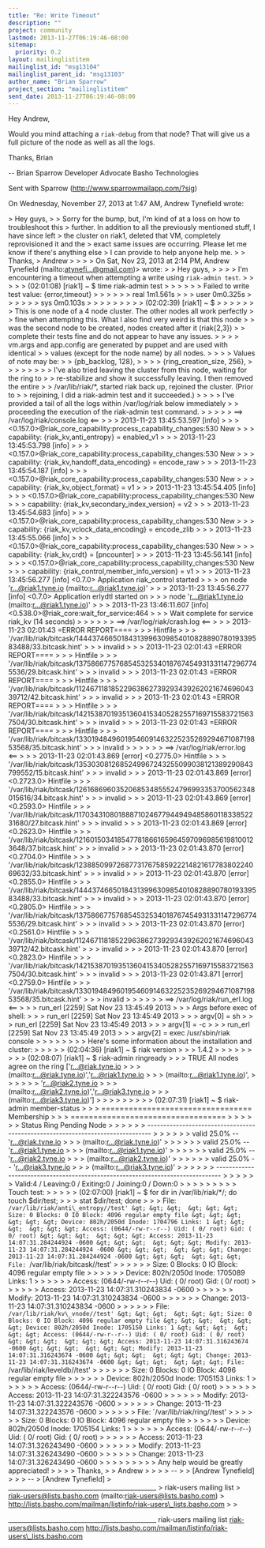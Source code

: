 ```yaml
---
title: "Re: Write Timeout"
description: ""
project: community
lastmod: 2013-11-27T06:19:46-08:00
sitemap:
  priority: 0.2
layout: mailinglistitem
mailinglist_id: "msg13104"
mailinglist_parent_id: "msg13103"
author_name: "Brian Sparrow"
project_section: "mailinglistitem"
sent_date: 2013-11-27T06:19:46-08:00
---
```



Hey Andrew, 

Would you mind attaching a `riak-debug` from that node? That will give us a 
full picture of the node as well as all the logs.

Thanks,
Brian

-- 
Brian Sparrow
Developer Advocate
Basho Technologies

Sent with Sparrow (http://www.sparrowmailapp.com/?sig)


On Wednesday, November 27, 2013 at 1:47 AM, Andrew Tynefield wrote:

&gt; Hey guys,
&gt; 
&gt; Sorry for the bump, but, I'm kind of at a loss on how to troubleshoot this 
&gt; further. In addition to all the previously mentioned stuff, I have since left 
&gt; the cluster on riak1, deleted that VM, completely reprovisioned it and the 
&gt; exact same issues are occurring. Please let me know if there's anything else 
&gt; I can provide to help anyone help me. 
&gt; 
&gt; Thanks,
&gt; Andrew
&gt; 
&gt; 
&gt; 
&gt; On Sat, Nov 23, 2013 at 2:14 PM, Andrew Tynefield  (mailto:atynefi...@gmail.com)&gt; wrote:
&gt; &gt; Hey guys,
&gt; &gt; 
&gt; &gt; I'm encountering a timeout when attempting a write using `riak-admin test`. 
&gt; &gt; 
&gt; &gt; &gt; (02:01:08) [riak1] ~ $ time riak-admin test
&gt; &gt; &gt; 
&gt; &gt; &gt; Failed to write test value: {error,timeout}
&gt; &gt; &gt; 
&gt; &gt; &gt; real 1m1.561s 
&gt; &gt; &gt; user 0m0.325s
&gt; &gt; &gt; 
&gt; &gt; &gt; sys 0m0.103s
&gt; &gt; &gt; 
&gt; &gt; &gt; 
&gt; &gt; &gt; (02:02:39) [riak1] ~ $
&gt; &gt; &gt; 
&gt; &gt; 
&gt; &gt; This is one node of a 4 node cluster. The other nodes all work perfectly 
&gt; &gt; fine when attempting this. What I also find very weird is that this node 
&gt; &gt; was the second node to be created, nodes created after it (riak{2,3}) 
&gt; &gt; complete their tests fine and do not appear to have any issues. 
&gt; &gt; 
&gt; &gt; vm.args and app.config are generated by puppet and are used with identical 
&gt; &gt; values (except for the node name) by all nodes.
&gt; &gt; 
&gt; &gt; Values of note may be:
&gt; &gt; {pb\_backlog, 128},
&gt; &gt; 
&gt; &gt; {ring\_creation\_size, 256},
&gt; &gt; 
&gt; &gt; 
&gt; &gt; 
&gt; &gt; I've also tried leaving the cluster from this node, waiting for the ring to 
&gt; &gt; re-stabilize and show it successfully leaving. I then removed the entire 
&gt; &gt; /var/lib/riak/\*, started riak back up, rejoined the cluster. (Prior to 
&gt; &gt; rejoining, I did a riak-admin test and it succeeded.) 
&gt; &gt; 
&gt; &gt; I've provided a tail of all the logs within /var/log/riak below immediately 
&gt; &gt; proceeding the execution of the riak-admin test command. 
&gt; &gt; 
&gt; &gt; &gt; ==&gt; /var/log/riak/console.log &lt;==
&gt; &gt; &gt; 2013-11-23 13:45:53.597 [info] 
&gt; &gt; &gt; &lt;0.157.0&gt;@riak\_core\_capability:process\_capability\_changes:530 New 
&gt; &gt; &gt; capability: {riak\_kv,anti\_entropy} = enabled\_v1
&gt; &gt; &gt; 2013-11-23 13:45:53.798 [info] 
&gt; &gt; &gt; &lt;0.157.0&gt;@riak\_core\_capability:process\_capability\_changes:530 New 
&gt; &gt; &gt; capability: {riak\_kv,handoff\_data\_encoding} = encode\_raw
&gt; &gt; &gt; 2013-11-23 13:45:54.187 [info] 
&gt; &gt; &gt; &lt;0.157.0&gt;@riak\_core\_capability:process\_capability\_changes:530 New 
&gt; &gt; &gt; capability: {riak\_kv,object\_format} = v1
&gt; &gt; &gt; 2013-11-23 13:45:54.405 [info] 
&gt; &gt; &gt; &lt;0.157.0&gt;@riak\_core\_capability:process\_capability\_changes:530 New 
&gt; &gt; &gt; capability: {riak\_kv,secondary\_index\_version} = v2
&gt; &gt; &gt; 2013-11-23 13:45:54.683 [info] 
&gt; &gt; &gt; &lt;0.157.0&gt;@riak\_core\_capability:process\_capability\_changes:530 New 
&gt; &gt; &gt; capability: {riak\_kv,vclock\_data\_encoding} = encode\_zlib
&gt; &gt; &gt; 2013-11-23 13:45:55.066 [info] 
&gt; &gt; &gt; &lt;0.157.0&gt;@riak\_core\_capability:process\_capability\_changes:530 New 
&gt; &gt; &gt; capability: {riak\_kv,crdt} = [pncounter]
&gt; &gt; &gt; 2013-11-23 13:45:56.141 [info] 
&gt; &gt; &gt; &lt;0.157.0&gt;@riak\_core\_capability:process\_capability\_changes:530 New 
&gt; &gt; &gt; capability: {riak\_control,member\_info\_version} = v1
&gt; &gt; &gt; 2013-11-23 13:45:56.277 [info] &lt;0.7.0&gt; Application riak\_control started 
&gt; &gt; &gt; on node 'r...@riak1.tyne.io (mailto:r...@riak1.tyne.io)'
&gt; &gt; &gt; 2013-11-23 13:45:56.277 [info] &lt;0.7.0&gt; Application erlydtl started on 
&gt; &gt; &gt; node 'r...@riak1.tyne.io (mailto:r...@riak1.tyne.io)'
&gt; &gt; &gt; 2013-11-23 13:46:11.607 [info] &lt;0.538.0&gt;@riak\_core:wait\_for\_service:464 
&gt; &gt; &gt; Wait complete for service riak\_kv (14 seconds)
&gt; &gt; &gt; 
&gt; &gt; &gt; ==&gt; /var/log/riak/crash.log &lt;==
&gt; &gt; &gt; 2013-11-23 02:01:43 =ERROR REPORT====
&gt; &gt; &gt; Hintfile 
&gt; &gt; &gt; '/var/lib/riak/bitcask/1444374665018431399630985401082889078019339583488/33.bitcask.hint'
&gt; &gt; &gt; invalid
&gt; &gt; &gt; 2013-11-23 02:01:43 =ERROR REPORT====
&gt; &gt; &gt; Hintfile 
&gt; &gt; &gt; '/var/lib/riak/bitcask/1375866775768545325340187674549313311472967745536/29.bitcask.hint'
&gt; &gt; &gt; invalid
&gt; &gt; &gt; 2013-11-23 02:01:43 =ERROR REPORT====
&gt; &gt; &gt; Hintfile 
&gt; &gt; &gt; '/var/lib/riak/bitcask/1124671181852296386273929343926202167469604339712/42.bitcask.hint'
&gt; &gt; &gt; invalid
&gt; &gt; &gt; 2013-11-23 02:01:43 =ERROR REPORT====
&gt; &gt; &gt; Hintfile 
&gt; &gt; &gt; '/var/lib/riak/bitcask/1421538701935136041534052825571697155837215637504/30.bitcask.hint'
&gt; &gt; &gt; invalid
&gt; &gt; &gt; 2013-11-23 02:01:43 =ERROR REPORT====
&gt; &gt; &gt; Hintfile 
&gt; &gt; &gt; '/var/lib/riak/bitcask/1330194849601954609146322523526929467108719853568/35.bitcask.hint'
&gt; &gt; &gt; invalid
&gt; &gt; &gt; 
&gt; &gt; &gt; ==&gt; /var/log/riak/error.log &lt;== 
&gt; &gt; &gt; 2013-11-23 02:01:43.869 [error] &lt;0.2775.0&gt; Hintfile 
&gt; &gt; &gt; '/var/lib/riak/bitcask/1353030812685249967243255099038121389290843799552/15.bitcask.hint'
&gt; &gt; &gt; invalid
&gt; &gt; &gt; 2013-11-23 02:01:43.869 [error] &lt;0.2723.0&gt; Hintfile 
&gt; &gt; &gt; '/var/lib/riak/bitcask/1261686960352068534855524796993353700562348015616/34.bitcask.hint'
&gt; &gt; &gt; invalid
&gt; &gt; &gt; 2013-11-23 02:01:43.869 [error] &lt;0.2593.0&gt; Hintfile 
&gt; &gt; &gt; '/var/lib/riak/bitcask/1170343108018887102467794494948586011833852231680/27.bitcask.hint'
&gt; &gt; &gt; invalid
&gt; &gt; &gt; 2013-11-23 02:01:43.869 [error] &lt;0.2623.0&gt; Hintfile 
&gt; &gt; &gt; '/var/lib/riak/bitcask/1216015034185477818661659645970969856198100123648/37.bitcask.hint'
&gt; &gt; &gt; invalid
&gt; &gt; &gt; 2013-11-23 02:01:43.870 [error] &lt;0.2704.0&gt; Hintfile 
&gt; &gt; &gt; '/var/lib/riak/bitcask/1238850997268773176758592221482161778380224069632/33.bitcask.hint'
&gt; &gt; &gt; invalid
&gt; &gt; &gt; 2013-11-23 02:01:43.870 [error] &lt;0.2855.0&gt; Hintfile 
&gt; &gt; &gt; '/var/lib/riak/bitcask/1444374665018431399630985401082889078019339583488/33.bitcask.hint'
&gt; &gt; &gt; invalid
&gt; &gt; &gt; 2013-11-23 02:01:43.870 [error] &lt;0.2805.0&gt; Hintfile 
&gt; &gt; &gt; '/var/lib/riak/bitcask/1375866775768545325340187674549313311472967745536/29.bitcask.hint'
&gt; &gt; &gt; invalid
&gt; &gt; &gt; 2013-11-23 02:01:43.870 [error] &lt;0.2561.0&gt; Hintfile 
&gt; &gt; &gt; '/var/lib/riak/bitcask/1124671181852296386273929343926202167469604339712/42.bitcask.hint'
&gt; &gt; &gt; invalid
&gt; &gt; &gt; 2013-11-23 02:01:43.870 [error] &lt;0.2823.0&gt; Hintfile 
&gt; &gt; &gt; '/var/lib/riak/bitcask/1421538701935136041534052825571697155837215637504/30.bitcask.hint'
&gt; &gt; &gt; invalid
&gt; &gt; &gt; 2013-11-23 02:01:43.871 [error] &lt;0.2759.0&gt; Hintfile 
&gt; &gt; &gt; '/var/lib/riak/bitcask/1330194849601954609146322523526929467108719853568/35.bitcask.hint'
&gt; &gt; &gt; invalid
&gt; &gt; &gt; 
&gt; &gt; &gt; ==&gt; /var/log/riak/run\_erl.log &lt;==
&gt; &gt; &gt; run\_erl [2259] Sat Nov 23 13:45:49 2013
&gt; &gt; &gt; Args before exec of shell:
&gt; &gt; &gt; run\_erl [2259] Sat Nov 23 13:45:49 2013
&gt; &gt; &gt; argv[0] = sh
&gt; &gt; &gt; run\_erl [2259] Sat Nov 23 13:45:49 2013
&gt; &gt; &gt; argv[1] = -c
&gt; &gt; &gt; run\_erl [2259] Sat Nov 23 13:45:49 2013
&gt; &gt; &gt; argv[2] = exec /usr/sbin/riak console
&gt; &gt; 
&gt; &gt; 
&gt; &gt; 
&gt; &gt; Here's some information about the installation and cluster: 
&gt; &gt; 
&gt; &gt; &gt; (02:04:36) [riak1] ~ $ riak version
&gt; &gt; &gt; 1.4.2
&gt; &gt; &gt; 
&gt; &gt; &gt; 
&gt; &gt; &gt; (02:08:07) [riak1] ~ $ riak-admin ringready 
&gt; &gt; &gt; TRUE All nodes agree on the ring ['r...@riak.tyne.io 
&gt; &gt; &gt; (mailto:r...@riak.tyne.io)','r...@riak1.tyne.io 
&gt; &gt; &gt; (mailto:r...@riak1.tyne.io)',
&gt; &gt; &gt; 
&gt; &gt; &gt; 'r...@riak2.tyne.io 
&gt; &gt; &gt; (mailto:r...@riak2.tyne.io)','r...@riak3.tyne.io 
&gt; &gt; &gt; (mailto:r...@riak3.tyne.io)']
&gt; &gt; &gt; 
&gt; &gt; &gt; 
&gt; &gt; &gt; (02:07:31) [riak1] ~ $ riak-admin member-status
&gt; &gt; &gt; ================================= Membership 
&gt; &gt; &gt; ==================================
&gt; &gt; &gt; 
&gt; &gt; &gt; Status Ring Pending Node
&gt; &gt; &gt; 
&gt; &gt; &gt; -------------------------------------------------------------------------------
&gt; &gt; &gt; 
&gt; &gt; &gt; valid 25.0% -- 'r...@riak.tyne.io 
&gt; &gt; &gt; (mailto:r...@riak.tyne.io)'
&gt; &gt; &gt; 
&gt; &gt; &gt; valid 25.0% -- 'r...@riak1.tyne.io 
&gt; &gt; &gt; (mailto:r...@riak1.tyne.io)'
&gt; &gt; &gt; 
&gt; &gt; &gt; valid 25.0% -- 'r...@riak2.tyne.io 
&gt; &gt; &gt; (mailto:r...@riak2.tyne.io)'
&gt; &gt; &gt; 
&gt; &gt; &gt; valid 25.0% -- 'r...@riak3.tyne.io 
&gt; &gt; &gt; (mailto:r...@riak3.tyne.io)'
&gt; &gt; &gt; 
&gt; &gt; &gt; -------------------------------------------------------------------------------
&gt; &gt; &gt; 
&gt; &gt; &gt; Valid:4 / Leaving:0 / Exiting:0 / Joining:0 / Down:0
&gt; &gt; &gt; 
&gt; &gt; 
&gt; &gt; 
&gt; &gt; Touch test:
&gt; &gt; 
&gt; &gt; &gt; (02:07:00) [riak1] ~ $ for dir in /var/lib/riak/\*/; do touch $dir/test; 
&gt; &gt; &gt; stat $dir/test; done 
&gt; &gt; &gt; File: `/var/lib/riak/anti\_entropy//test'
&gt; &gt; &gt; 
&gt; &gt; &gt; Size: 0 Blocks: 0 IO Block: 4096 regular empty file
&gt; &gt; &gt; 
&gt; &gt; &gt; Device: 802h/2050d Inode: 1704796 Links: 1
&gt; &gt; &gt; 
&gt; &gt; &gt; Access: (0644/-rw-r--r--) Uid: ( 0/ root) Gid: ( 0/ root)
&gt; &gt; &gt; 
&gt; &gt; &gt; Access: 2013-11-23 14:07:31.284244924 -0600
&gt; &gt; &gt; 
&gt; &gt; &gt; Modify: 2013-11-23 14:07:31.284244924 -0600
&gt; &gt; &gt; 
&gt; &gt; &gt; Change: 2013-11-23 14:07:31.284244924 -0600
&gt; &gt; &gt; 
&gt; &gt; &gt; File: `/var/lib/riak/bitcask//test'
&gt; &gt; &gt; 
&gt; &gt; &gt; Size: 0 Blocks: 0 IO Block: 4096 regular empty file
&gt; &gt; &gt; 
&gt; &gt; &gt; Device: 802h/2050d Inode: 1705089 Links: 1
&gt; &gt; &gt; 
&gt; &gt; &gt; Access: (0644/-rw-r--r--) Uid: ( 0/ root) Gid: ( 0/ root)
&gt; &gt; &gt; 
&gt; &gt; &gt; Access: 2013-11-23 14:07:31.310243834 -0600
&gt; &gt; &gt; 
&gt; &gt; &gt; Modify: 2013-11-23 14:07:31.310243834 -0600
&gt; &gt; &gt; 
&gt; &gt; &gt; Change: 2013-11-23 14:07:31.310243834 -0600
&gt; &gt; &gt; 
&gt; &gt; &gt; File: `/var/lib/riak/kv\_vnode//test'
&gt; &gt; &gt; 
&gt; &gt; &gt; Size: 0 Blocks: 0 IO Block: 4096 regular empty file
&gt; &gt; &gt; 
&gt; &gt; &gt; Device: 802h/2050d Inode: 1705150 Links: 1
&gt; &gt; &gt; 
&gt; &gt; &gt; Access: (0644/-rw-r--r--) Uid: ( 0/ root) Gid: ( 0/ root)
&gt; &gt; &gt; 
&gt; &gt; &gt; Access: 2013-11-23 14:07:31.316243674 -0600
&gt; &gt; &gt; 
&gt; &gt; &gt; Modify: 2013-11-23 14:07:31.316243674 -0600
&gt; &gt; &gt; 
&gt; &gt; &gt; Change: 2013-11-23 14:07:31.316243674 -0600
&gt; &gt; &gt; 
&gt; &gt; &gt; File: `/var/lib/riak/leveldb//test'
&gt; &gt; &gt; 
&gt; &gt; &gt; Size: 0 Blocks: 0 IO Block: 4096 regular empty file
&gt; &gt; &gt; 
&gt; &gt; &gt; Device: 802h/2050d Inode: 1705153 Links: 1
&gt; &gt; &gt; 
&gt; &gt; &gt; Access: (0644/-rw-r--r--) Uid: ( 0/ root) Gid: ( 0/ root)
&gt; &gt; &gt; 
&gt; &gt; &gt; Access: 2013-11-23 14:07:31.322243576 -0600
&gt; &gt; &gt; 
&gt; &gt; &gt; Modify: 2013-11-23 14:07:31.322243576 -0600
&gt; &gt; &gt; 
&gt; &gt; &gt; Change: 2013-11-23 14:07:31.322243576 -0600
&gt; &gt; &gt; 
&gt; &gt; &gt; File: `/var/lib/riak/ring//test'
&gt; &gt; &gt; 
&gt; &gt; &gt; Size: 0 Blocks: 0 IO Block: 4096 regular empty file
&gt; &gt; &gt; 
&gt; &gt; &gt; Device: 802h/2050d Inode: 1705154 Links: 1
&gt; &gt; &gt; 
&gt; &gt; &gt; Access: (0644/-rw-r--r--) Uid: ( 0/ root) Gid: ( 0/ root)
&gt; &gt; &gt; 
&gt; &gt; &gt; Access: 2013-11-23 14:07:31.326243490 -0600
&gt; &gt; &gt; 
&gt; &gt; &gt; Modify: 2013-11-23 14:07:31.326243490 -0600
&gt; &gt; &gt; 
&gt; &gt; &gt; Change: 2013-11-23 14:07:31.326243490 -0600
&gt; &gt; &gt; 
&gt; &gt; 
&gt; &gt; 
&gt; &gt; Any help would be greatly appreciated!
&gt; &gt; 
&gt; &gt; Thanks,
&gt; &gt; Andrew
&gt; &gt; 
&gt; &gt; -- 
&gt; &gt; [Andrew Tynefield] 
&gt; 
&gt; 
&gt; -- 
&gt; [Andrew Tynefield] 
&gt; \_\_\_\_\_\_\_\_\_\_\_\_\_\_\_\_\_\_\_\_\_\_\_\_\_\_\_\_\_\_\_\_\_\_\_\_\_\_\_\_\_\_\_\_\_\_\_
&gt; riak-users mailing list
&gt; riak-users@lists.basho.com (mailto:riak-users@lists.basho.com)
&gt; http://lists.basho.com/mailman/listinfo/riak-users\_lists.basho.com
&gt; 
&gt; 


\_\_\_\_\_\_\_\_\_\_\_\_\_\_\_\_\_\_\_\_\_\_\_\_\_\_\_\_\_\_\_\_\_\_\_\_\_\_\_\_\_\_\_\_\_\_\_
riak-users mailing list
riak-users@lists.basho.com
http://lists.basho.com/mailman/listinfo/riak-users\_lists.basho.com

